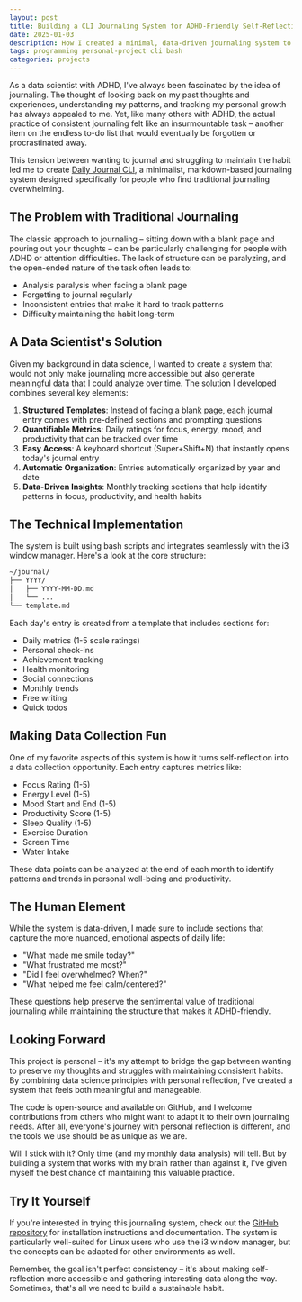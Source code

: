 ```yaml
---
layout: post
title: Building a CLI Journaling System for ADHD-Friendly Self-Reflection
date: 2025-01-03
description: How I created a minimal, data-driven journaling system to overcome ADHD challenges and track personal growth
tags: programming personal-project cli bash
categories: projects
---
```


As a data scientist with ADHD, I've always been fascinated by the idea of journaling. The thought of looking back on my past thoughts and experiences, understanding my patterns, and tracking my personal growth has always appealed to me. Yet, like many others with ADHD, the actual practice of consistent journaling felt like an insurmountable task – another item on the endless to-do list that would eventually be forgotten or procrastinated away.

This tension between wanting to journal and struggling to maintain the habit led me to create [Daily Journal CLI](https://github.com/Ahmad-Alam/daily-journal-cli), a minimalist, markdown-based journaling system designed specifically for people who find traditional journaling overwhelming.

## The Problem with Traditional Journaling

The classic approach to journaling – sitting down with a blank page and pouring out your thoughts – can be particularly challenging for people with ADHD or attention difficulties. The lack of structure can be paralyzing, and the open-ended nature of the task often leads to:

- Analysis paralysis when facing a blank page
- Forgetting to journal regularly
- Inconsistent entries that make it hard to track patterns
- Difficulty maintaining the habit long-term

## A Data Scientist's Solution

Given my background in data science, I wanted to create a system that would not only make journaling more accessible but also generate meaningful data that I could analyze over time. The solution I developed combines several key elements:

1. **Structured Templates**: Instead of facing a blank page, each journal entry comes with pre-defined sections and prompting questions
2. **Quantifiable Metrics**: Daily ratings for focus, energy, mood, and productivity that can be tracked over time
3. **Easy Access**: A keyboard shortcut (Super+Shift+N) that instantly opens today's journal entry
4. **Automatic Organization**: Entries automatically organized by year and date
5. **Data-Driven Insights**: Monthly tracking sections that help identify patterns in focus, productivity, and health habits

## The Technical Implementation

The system is built using bash scripts and integrates seamlessly with the i3 window manager. Here's a look at the core structure:

```bash
~/journal/
├── YYYY/
│   ├── YYYY-MM-DD.md
│   └── ...
└── template.md
```

Each day's entry is created from a template that includes sections for:

- Daily metrics (1-5 scale ratings)
- Personal check-ins
- Achievement tracking
- Health monitoring
- Social connections
- Monthly trends
- Free writing
- Quick todos

## Making Data Collection Fun

One of my favorite aspects of this system is how it turns self-reflection into a data collection opportunity. Each entry captures metrics like:

- Focus Rating (1-5)
- Energy Level (1-5)
- Mood Start and End (1-5)
- Productivity Score (1-5)
- Sleep Quality (1-5)
- Exercise Duration
- Screen Time
- Water Intake

These data points can be analyzed at the end of each month to identify patterns and trends in personal well-being and productivity.

## The Human Element

While the system is data-driven, I made sure to include sections that capture the more nuanced, emotional aspects of daily life:

- "What made me smile today?"
- "What frustrated me most?"
- "Did I feel overwhelmed? When?"
- "What helped me feel calm/centered?"

These questions help preserve the sentimental value of traditional journaling while maintaining the structure that makes it ADHD-friendly.

## Looking Forward

This project is personal – it's my attempt to bridge the gap between wanting to preserve my thoughts and struggles with maintaining consistent habits. By combining data science principles with personal reflection, I've created a system that feels both meaningful and manageable.

The code is open-source and available on GitHub, and I welcome contributions from others who might want to adapt it to their own journaling needs. After all, everyone's journey with personal reflection is different, and the tools we use should be as unique as we are.

Will I stick with it? Only time (and my monthly data analysis) will tell. But by building a system that works with my brain rather than against it, I've given myself the best chance of maintaining this valuable practice.

## Try It Yourself

If you're interested in trying this journaling system, check out the [GitHub repository](https://github.com/Ahmad-Alam/daily-journal-cli) for installation instructions and documentation. The system is particularly well-suited for Linux users who use the i3 window manager, but the concepts can be adapted for other environments as well.

Remember, the goal isn't perfect consistency – it's about making self-reflection more accessible and gathering interesting data along the way. Sometimes, that's all we need to build a sustainable habit.
